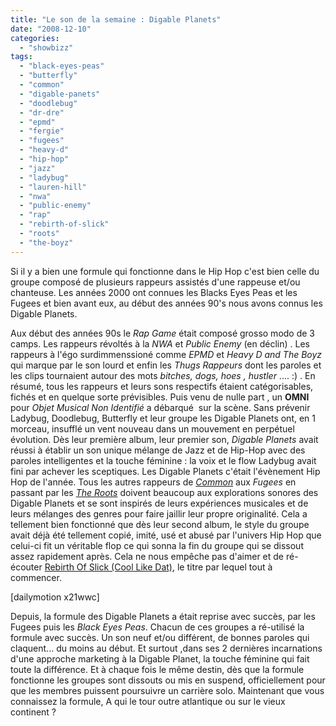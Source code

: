 ```yaml
---
title: "Le son de la semaine : Digable Planets"
date: "2008-12-10"
categories: 
  - "showbizz"
tags: 
  - "black-eyes-peas"
  - "butterfly"
  - "common"
  - "digable-panets"
  - "doodlebug"
  - "dr-dre"
  - "epmd"
  - "fergie"
  - "fugees"
  - "heavy-d"
  - "hip-hop"
  - "jazz"
  - "ladybug"
  - "lauren-hill"
  - "nwa"
  - "public-enemy"
  - "rap"
  - "rebirth-of-slick"
  - "roots"
  - "the-boyz"
---
```


Si il y a bien une formule qui fonctionne dans le Hip Hop c'est bien celle du groupe composé de plusieurs rappeurs assistés d'une rappeuse et/ou chanteuse. Les années 2000 ont connues les Blacks Eyes Peas et les Fugees et bien avant eux, au début des années 90's nous avons connus les Digable Planets.

Aux début des années 90s le _Rap Game_ était composé grosso modo de 3 camps. Les rappeurs révoltés à la _NWA_ et _Public Enemy_ (en déclin) . Les rappeurs à l'égo surdimmenssioné comme _EPMD_ et _Heavy D and The Boyz_ qui marque par le son lourd et enfin les _Thugs Rappeurs_ dont les paroles et les clips tournaient autour des mots _bitches, dogs, hoes , hustler_ .... :) . En résumé, tous les rappeurs et leurs sons respectifs étaient catégorisables, fichés et en quelque sorte prévisibles. Puis venu de nulle part , un **OMNI** pour _Objet Musical Non Identifié_ a débarqué  sur la scène. Sans prévenir Ladybug, Doodlebug, Butterfly et leur groupe les Digable Planets ont, en 1 morceau, insufflé un vent nouveau dans un mouvement en perpétuel évolution. Dès leur première album, leur premier son, _Digable Planets_ avait réussi à établir un son unique mélange de Jazz et de Hip-Hop avec des paroles intelligentes et la touche féminine : la voix et le flow Ladybug avait fini par achever les sceptiques. Les Digable Planets c'était l'évènement Hip Hop de l'année. Tous les autres rappeurs de _[Common](http://www.dudesblox.com/post/common-universal-mind-control "Le nouvel album de Common")_ aux _Fugees_ en passant par les _[The Roots](http://www.dudesblox.com/post/the-roots-en-live-ce-7-dec-a-l-ancienne-belgique "Les roots en concert à Bruxelles")_ doivent beaucoup aux explorations sonores des Digable Planets et se sont inspirés de leurs expériences musicales et de leurs mélanges des genres pour faire jaillir leur propre originalité. Cela a tellement bien fonctionné que dès leur second album, le style du groupe avait déjà été tellement copié, imité, usé et abusé par l'univers Hip Hop que celui-ci fit un véritable flop ce qui sonna la fin du groupe qui se dissout assez rapidement après. Cela ne nous empêche pas d'aimer et de ré-écouter [Rebirth Of Slick (Cool Like Dat)](http://song.fourcolorexplosion.com/2008/07/06/digable-planets-rebirth-of-slick-cool-like-dat/ "Les paroles de la chanson Rebirth Of Slick (Cool Like Dat)"), le titre par lequel tout à commencer.

\[dailymotion x21wwc\]

Depuis, la formule des Digable Planets a était reprise avec succès, par les Fugees puis les _Black Eyes Peas_. Chacun de ces groupes a ré-utilisé la formule avec succès. Un son neuf et/ou différent, de bonnes paroles qui claquent... du moins au début. Et surtout ,dans ses 2 dernières incarnations d'une approche marketing à la Digable Planet, la touche féminine qui fait toute la différence. Et à chaque fois le même destin, dès que la formule fonctionne les groupes sont dissouts ou mis en suspend, officiellement pour que les membres puissent poursuivre un carrière solo. Maintenant que vous connaissez la formule, A qui le tour outre atlantique ou sur le vieux continent ?
